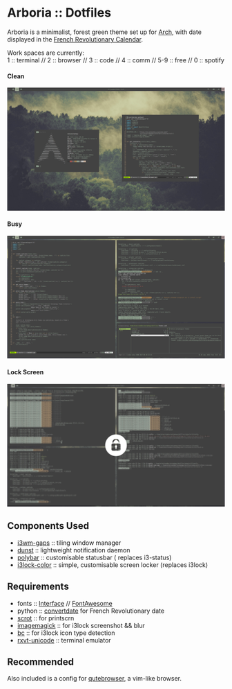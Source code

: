 # Arboria :: Dotfiles

Arboria is a minimalist, forest green theme set up for
[Arch](https://www.archlinux.org/), with date displayed in the
[French Revolutionary Calendar](https://en.wikipedia.org/wiki/French_Republican_Calendar).

Work spaces are currently:  
1 :: terminal // 2 :: browser // 3 :: code // 4 :: comm // 5-9 :: free //
0 :: spotify

#### Clean
![arboria clean](clean.jpg)

#### Busy
![arboria busy](busy.jpg)

#### Lock Screen
![arboria i3lock](i3lock.jpg)

## Components Used

 - [i3wm-gaps](https://github.com/Airblader/i3) :: tiling window manager
 - [dunst](https://github.com/dunst-project/dunst) :: lightweight notification
   daemon
 - [polybar](https://github.com/jaagr/polybar) :: customisable statusbar (
   replaces i3-status)
 - [i3lock-color](https://github.com/chrjguill/i3lock-color) :: simple,
   customisable screen locker (replaces i3lock)

##  Requirements

 - fonts :: [Interface](https://rsms.me/interface/) // [FontAwesome](http://fontawesome.io/)
 - python :: [convertdate](https://pypi.python.org/pypi/convertdate/) for French
   Revolutionary date
 - [scrot](https://www.archlinux.org/packages/community/i686/scrot/) :: for
   printscrn
 - [imagemagick](https://www.imagemagick.org/script/index.php) :: for i3lock
   screenshot && blur
 - [bc](https://www.gnu.org/software/bc/) :: for i3lock icon type detection
 - [rxvt-unicode](https://www.archlinux.org/packages/community/x86_64/rxvt-unicode/)
   :: terminal emulator

## Recommended

Also included is a config for [qutebrowser](https://www.qutebrowser.org/), a
vim-like browser.
